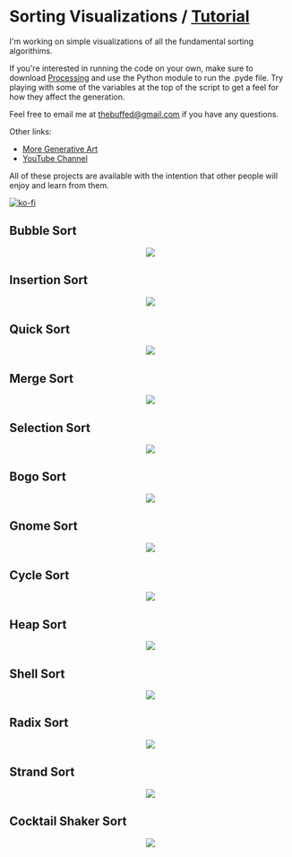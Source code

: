 # Sorting Visualizations / [Tutorial](https://www.youtube.com/watch?v=YK2CziWXVYw)

I'm working on simple visualizations of all the fundamental sorting algorithims.

If you're interested in running the code on your own, make sure to download [Processing](https://www.processing.org) and use the Python module to run the .pyde file. Try playing with some of the variables at the top of the script to get a feel for how they affect the generation.

Feel free to email me at thebuffed@gmail.com if you have any questions.

Other links:
- [More Generative Art](https://github.com/erdavids/Generative-Art)
- [YouTube Channel](https://www.youtube.com/channel/UCUrmX3SvpPerq-KAfGBrgGQ)

All of these projects are available with the intention that other people will enjoy and learn from them.

[![ko-fi](https://www.ko-fi.com/img/githubbutton_sm.svg)](https://ko-fi.com/A0A6YGXL)

## Bubble Sort
<p align="center"><img src="https://github.com/erdavids/Sorting-Visualizations/blob/master/Examples/Favorites/bubble.png"></p>

## Insertion Sort
<p align="center"><img src="https://github.com/erdavids/Sorting-Visualizations/blob/master/Examples/Favorites/insertion.png"></p>

## Quick Sort
<p align="center"><img src="https://github.com/erdavids/Sorting-Visualizations/blob/master/Examples/Favorites/quick.png"></p>

## Merge Sort 
<p align="center"><img src="https://github.com/erdavids/Sorting-Visualizations/blob/master/Examples/Favorites/merge.png"></p>

## Selection Sort 
<p align="center"><img src="https://github.com/erdavids/Sorting-Visualizations/blob/master/Examples/Favorites/selection.png"></p>

## Bogo Sort
<p align="center"><img src="https://github.com/erdavids/Sorting-Visualizations/blob/master/Examples/Favorites/bogo.png"></p>

## Gnome Sort
<p align="center"><img src="https://github.com/erdavids/Sorting-Visualizations/blob/master/Examples/Favorites/gnome.png"></p>

## Cycle Sort
<p align="center"><img src="https://github.com/RiedleroD/Sorting-Visualizations/blob/master/Examples/Favorites/cycle.png"></p>

## Heap Sort
<p align="center"><img src="https://github.com/RiedleroD/Sorting-Visualizations/blob/master/Examples/Favorites/heap.png"></p>

## Shell Sort
<p align="center"><img src="https://github.com/RiedleroD/Sorting-Visualizations/blob/master/Examples/Favorites/shell.png"></p>

## Radix Sort
<p align="center"><img src="https://github.com/RiedleroD/Sorting-Visualizations/blob/master/Examples/Favorites/radix.png"></p>

## Strand Sort
<p align="center"><img src="https://github.com/RiedleroD/Sorting-Visualizations/blob/master/Examples/Favorites/strand.png"></p>

## Cocktail Shaker Sort
<p align="center"><img src="https://github.com/RiedleroD/Sorting-Visualizations/blob/master/Examples/Favorites/cocktail shaker.png"></p>
